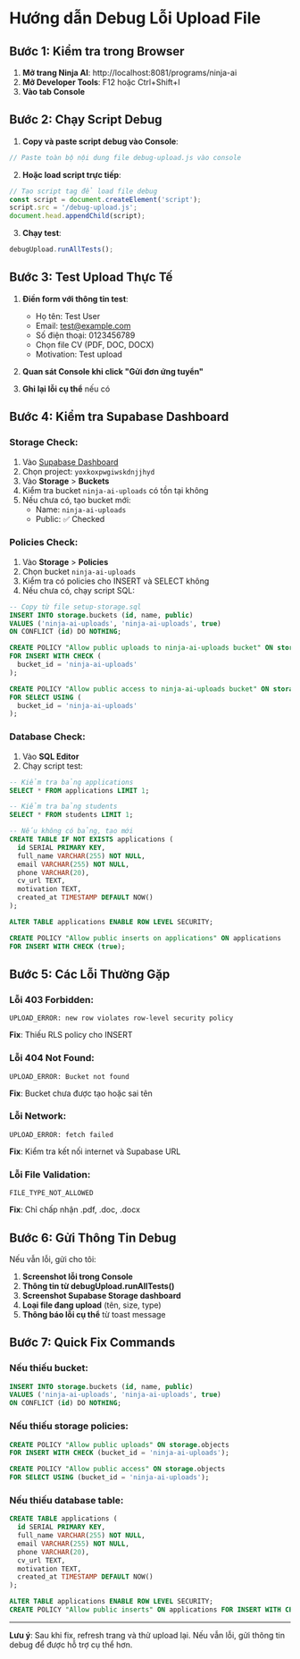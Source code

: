 # Hướng dẫn Debug Lỗi Upload File

## Bước 1: Kiểm tra trong Browser

1. **Mở trang Ninja AI**: http://localhost:8081/programs/ninja-ai
2. **Mở Developer Tools**: F12 hoặc Ctrl+Shift+I
3. **Vào tab Console**

## Bước 2: Chạy Script Debug

1. **Copy và paste script debug vào Console**:
```javascript
// Paste toàn bộ nội dung file debug-upload.js vào console
```

2. **Hoặc load script trực tiếp**:
```javascript
// Tạo script tag để load file debug
const script = document.createElement('script');
script.src = '/debug-upload.js';
document.head.appendChild(script);
```

3. **Chạy test**:
```javascript
debugUpload.runAllTests();
```

## Bước 3: Test Upload Thực Tế

1. **Điền form với thông tin test**:
   - Họ tên: Test User
   - Email: test@example.com
   - Số điện thoại: 0123456789
   - Chọn file CV (PDF, DOC, DOCX)
   - Motivation: Test upload

2. **Quan sát Console khi click "Gửi đơn ứng tuyển"**

3. **Ghi lại lỗi cụ thể** nếu có

## Bước 4: Kiểm tra Supabase Dashboard

### Storage Check:
1. Vào [Supabase Dashboard](https://supabase.com/dashboard)
2. Chọn project: `yoxkoxpwgiwskdnjjhyd`
3. Vào **Storage** > **Buckets**
4. Kiểm tra bucket `ninja-ai-uploads` có tồn tại không
5. Nếu chưa có, tạo bucket mới:
   - Name: `ninja-ai-uploads`
   - Public: ✅ Checked

### Policies Check:
1. Vào **Storage** > **Policies**
2. Chọn bucket `ninja-ai-uploads`
3. Kiểm tra có policies cho INSERT và SELECT không
4. Nếu chưa có, chạy script SQL:

```sql
-- Copy từ file setup-storage.sql
INSERT INTO storage.buckets (id, name, public)
VALUES ('ninja-ai-uploads', 'ninja-ai-uploads', true)
ON CONFLICT (id) DO NOTHING;

CREATE POLICY "Allow public uploads to ninja-ai-uploads bucket" ON storage.objects
FOR INSERT WITH CHECK (
  bucket_id = 'ninja-ai-uploads'
);

CREATE POLICY "Allow public access to ninja-ai-uploads bucket" ON storage.objects
FOR SELECT USING (
  bucket_id = 'ninja-ai-uploads'
);
```

### Database Check:
1. Vào **SQL Editor**
2. Chạy script test:

```sql
-- Kiểm tra bảng applications
SELECT * FROM applications LIMIT 1;

-- Kiểm tra bảng students
SELECT * FROM students LIMIT 1;

-- Nếu không có bảng, tạo mới
CREATE TABLE IF NOT EXISTS applications (
  id SERIAL PRIMARY KEY,
  full_name VARCHAR(255) NOT NULL,
  email VARCHAR(255) NOT NULL,
  phone VARCHAR(20),
  cv_url TEXT,
  motivation TEXT,
  created_at TIMESTAMP DEFAULT NOW()
);

ALTER TABLE applications ENABLE ROW LEVEL SECURITY;

CREATE POLICY "Allow public inserts on applications" ON applications
FOR INSERT WITH CHECK (true);
```

## Bước 5: Các Lỗi Thường Gặp

### Lỗi 403 Forbidden:
```
UPLOAD_ERROR: new row violates row-level security policy
```
**Fix**: Thiếu RLS policy cho INSERT

### Lỗi 404 Not Found:
```
UPLOAD_ERROR: Bucket not found
```
**Fix**: Bucket chưa được tạo hoặc sai tên

### Lỗi Network:
```
UPLOAD_ERROR: fetch failed
```
**Fix**: Kiểm tra kết nối internet và Supabase URL

### Lỗi File Validation:
```
FILE_TYPE_NOT_ALLOWED
```
**Fix**: Chỉ chấp nhận .pdf, .doc, .docx

## Bước 6: Gửi Thông Tin Debug

Nếu vẫn lỗi, gửi cho tôi:

1. **Screenshot lỗi trong Console**
2. **Thông tin từ debugUpload.runAllTests()**
3. **Screenshot Supabase Storage dashboard**
4. **Loại file đang upload** (tên, size, type)
5. **Thông báo lỗi cụ thể** từ toast message

## Bước 7: Quick Fix Commands

### Nếu thiếu bucket:
```sql
INSERT INTO storage.buckets (id, name, public)
VALUES ('ninja-ai-uploads', 'ninja-ai-uploads', true)
ON CONFLICT (id) DO NOTHING;
```

### Nếu thiếu storage policies:
```sql
CREATE POLICY "Allow public uploads" ON storage.objects
FOR INSERT WITH CHECK (bucket_id = 'ninja-ai-uploads');

CREATE POLICY "Allow public access" ON storage.objects
FOR SELECT USING (bucket_id = 'ninja-ai-uploads');
```

### Nếu thiếu database table:
```sql
CREATE TABLE applications (
  id SERIAL PRIMARY KEY,
  full_name VARCHAR(255) NOT NULL,
  email VARCHAR(255) NOT NULL,
  phone VARCHAR(20),
  cv_url TEXT,
  motivation TEXT,
  created_at TIMESTAMP DEFAULT NOW()
);

ALTER TABLE applications ENABLE ROW LEVEL SECURITY;
CREATE POLICY "Allow public inserts" ON applications FOR INSERT WITH CHECK (true);
```

---

**Lưu ý**: Sau khi fix, refresh trang và thử upload lại. Nếu vẫn lỗi, gửi thông tin debug để được hỗ trợ cụ thể hơn.
